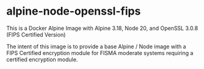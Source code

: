 # alpine-node-openssl-fips
This is a Docker Alpine Image with Alpine 3.18, Node 20, and OpenSSL 3.0.8 (FIPS Certified Version)

The intent of this image is to provide a base Alpine / Node image with a FIPS Certified encryption module for FISMA moderate systems requiring a certified encryption module.